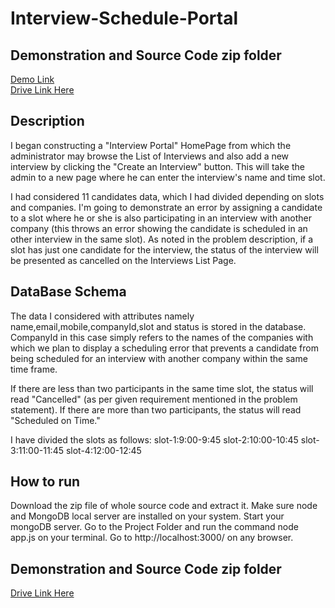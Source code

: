 

# Interview-Schedule-Portal

## Demonstration and Source Code zip folder
[Demo Link](https://drive.google.com/file/d/1ZmqRS6o8UCeVLVdxbIiTjUmZkeXG8BmY/view?usp=share_link)  
[Drive Link Here](https://drive.google.com/drive/u/0/folders/1UNWCpS5FwRUcI-PznPxDA_cNvNt2ZNvw)  

## Description
I began constructing a "Interview Portal" HomePage from which the administrator may browse the List of Interviews and 
also add a new interview by clicking the "Create an Interview" button. This will take the admin to a new page where he can enter the interview's name and time slot.


I had considered 11 candidates data, which I had divided depending on slots and companies. I'm going to demonstrate an error by assigning a candidate to a slot where 
he or she is also participating in an interview with another company (this throws an error showing the candidate is scheduled in an other interview in the same slot). 
As noted in the problem description, if a slot has just one candidate for the interview, the status of the interview will be presented as cancelled on the Interviews List Page.


## DataBase Schema 

The data I considered with attributes namely name,email,mobile,companyId,slot and status is stored in the database.
CompanyId in this case simply refers to the names of the companies with which we plan to display a scheduling error 
that prevents a candidate from being scheduled for an interview with another company within the same time frame.

If there are less than two participants in the same time slot, the status will read "Cancelled" (as per given requirement mentioned in the problem statement).
If there are more than two participants, the status will read "Scheduled on Time."

I have divided the slots as follows:
slot-1:9:00-9:45
slot-2:10:00-10:45
slot-3:11:00-11:45
slot-4:12:00-12:45

## How to run
Download the zip file of whole source code and extract it.
Make sure node and MongoDB local server are installed on your system.
Start your mongoDB server.
Go to the Project Folder and run the command node app.js on your terminal.
Go to http://localhost:3000/ on any browser.


## Demonstration and Source Code zip folder
[Drive Link Here](https://drive.google.com/drive/u/0/folders/1UNWCpS5FwRUcI-PznPxDA_cNvNt2ZNvw)









